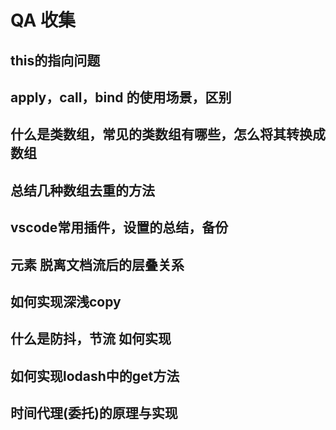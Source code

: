 # QA 收集

## this的指向问题

## apply，call，bind 的使用场景，区别

## 什么是类数组，常见的类数组有哪些，怎么将其转换成数组

## 总结几种数组去重的方法

## vscode常用插件，设置的总结，备份

## 元素 脱离文档流后的层叠关系

## 如何实现深浅copy

## 什么是防抖，节流 如何实现

## 如何实现lodash中的get方法

## 时间代理(委托)的原理与实现
